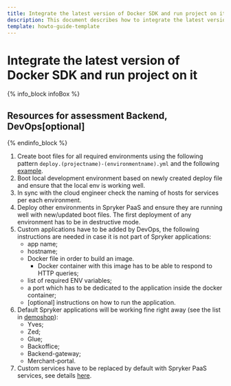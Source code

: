 ```yaml
---
title: Integrate the latest version of Docker SDK and run project on it
description: This document describes how to integrate the latest version of Docker SDK and run project on it.
template: howto-guide-template
---
```


# Integrate the latest version of Docker SDK and run project on it

{% info_block infoBox %}

## Resources for assessment Backend, DevOps[optional]

{% endinfo_block %}

1. Create boot files for all required environments using the following pattern `deploy.(projectname)-(environmentname).yml`
    and the following [example](https://github.com/spryker-shop/b2c-demo-shop/blob/master/deploy.spryker-b2c-staging.yml).
2. Boot local development environment based on newly created deploy file and ensure that the local env is working well.
3. In sync with the cloud engineer check the naming of hosts for services per each environment.
4. Deploy other environments in Spryker PaaS and ensure they are running well with new/updated boot files.
   The first deployment of any environment has to be in destructive mode.
5. Custom applications have to be added by DevOps, the following instructions are needed in case it is not part of Spryker applications:
    * app name;
    * hostname;
    * Docker file in order to build an image.
        * Docker container with this image has to be able to respond to HTTP queries;
    * list of required ENV variables;
    * a port which has to be dedicated to the application inside the docker container;
    * [optional] instructions on how to run the application.
6. Default Spryker applications will be working fine right away (see the list in [demoshop](https://github.com/spryker-shop/b2c-demo-shop/blob/master/deploy.aws-env-template.yml#L80)):
    * Yves;
    * Zed;
    * Glue;
    * Backoffice;
    * Backend-gateway;
    * Merchant-portal.
7. Custom services have to be replaced by default with Spryker PaaS services, see details [here](/docs/scos/dev/migration-program/migration-to-paas/paas-migration-documents/migrate-non-standard-services.html).
